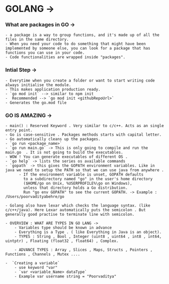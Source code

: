 # GOLANG ->

### What are packages in GO ->

    - a package is a way to group functions, and it's made up of all the files in the same directory.
    - When you need your code to do something that might have been implemented by someone else, you can look for a package that has functions you can use in your code.
    - Code functionalities are wrapped inside "packages".

### Intial Step ->
    - Everytime when you create a folder or want to start writing code always initialise the module. 
    - This makes application production ready.
    - `go mod init` --> similar to npm init
    -  Recommended --> `go mod init <githubRepoUrl>`
    - Generates the go.mod file 

### GO IS AMAZING  ->

    - main() : Reserved Keyword . Very similar to c/c++. Acts as an single entry point. 
    - Go is case-sensitive . Packages methods starts with capital letter. 
    - Go automatically cleans up the packages.
    - `go run <package_name>`
    - `go run main.go` -> This is only going to compile and run the main.go  . It is not going to build the executables. 
    - WOW ! You can generate executables of different OS . 
    - `go help` -> lists the series os available commands
    - `gopath` -> this gives the GOPATH environment variables. Like in java we need to setup the PATH so that we can use java from anywhere .
          - If the environment variable is unset, GOPATH defaults
            to a subdirectory named "go" in the user's home directory
            ($HOME/go on Unix, %USERPROFILE%\go on Windows),
            unless that directory holds a Go distribution.
            Run "go env GOPATH" to see the current GOPATH. -> Example : /Users/poorvadityabehre/go

    - Golang also have lexar which checks the language syntax. (like c/c++/java). Here Lexar automatically puts the semicolon . But generally good practise to terminate line with semicolon.

    - OVERVIEW : WHAT ARE TYPES IN GO LANG ->
        - Variables type should be known in advance
        - Everything is a Type . ( like Everything in Java is an object).
        - TYPES : String , Bool , Integer (uint8 , uint64 , int8 , int64, uintptr) , Floating (float32 , float64) , Complex.

        - ADVANCE TYPES : Array , Slices , Maps, Structs , Pointers , Functions , Channels , Mutex ....
    
    -  `Creating a variable`
        - use keyword "var"
        - `var <variable_Name> dataType`
        - Example var username string = "Poorvaditya"
        
